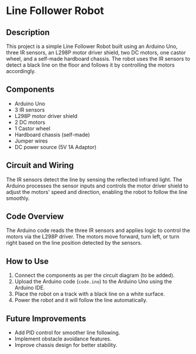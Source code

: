 # Line Follower Robot

## Description
This project is a simple Line Follower Robot built using an Arduino Uno, three IR sensors, an L298P motor driver shield, two DC motors, one castor wheel, and a self-made hardboard chassis. The robot uses the IR sensors to detect a black line on the floor and follows it by controlling the motors accordingly.

## Components
- Arduino Uno
- 3 IR sensors
- L298P motor driver shield
- 2 DC motors
- 1 Castor wheel
- Hardboard chassis (self-made)
- Jumper wires
- DC power source (5V 1A Adaptor)

## Circuit and Wiring
The IR sensors detect the line by sensing the reflected infrared light. The Arduino processes the sensor inputs and controls the motor driver shield to adjust the motors' speed and direction, enabling the robot to follow the line smoothly.

## Code Overview
The Arduino code reads the three IR sensors and applies logic to control the motors via the L298P driver. The motors move forward, turn left, or turn right based on the line position detected by the sensors.

## How to Use
1. Connect the components as per the circuit diagram (to be added).
2. Upload the Arduino code (`code.ino`) to the Arduino Uno using the Arduino IDE.
3. Place the robot on a track with a black line on a white surface.
4. Power the robot and it will follow the line automatically.

## Future Improvements
- Add PID control for smoother line following.
- Implement obstacle avoidance features.
- Improve chassis design for better stability.
